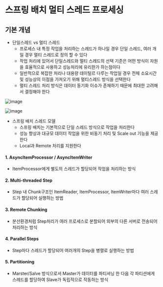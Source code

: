 # 스프링 배치 멀티 스레드 프로세싱
## 기본 개념
- 단일스레드 vs 멀티 스레드
  - 프로세스 내 특정 작업을 처리하는 스레드가 하나일 경우 단일 스레드, 여러 개 일 경우 멀티 스레드로 정의 할 수 있다
  - 작업 처리에 있어서 단일스레드와 멀티 스레드의 선택 기준은 어떤 방식이 자원을 효율적으로 사용하고 성능처리에 유리한가 하는점이다
  - 일반적으로 복잡한 처리나 대용량 데이털르 다루는 작업일 경우 전체 소요시간 및 성능상의 이점을 가져오기 위해 멀티스레드 방식을 선택한다
  - 멀티 스레드 처리 방식은 데이터 동기화 이슈가 존재하기 때문에 최대한 고려해서 결정해야 한다

![image](https://user-images.githubusercontent.com/40031858/161078799-187a11f5-2dc0-47ea-a0d6-be5ea75cf83f.png)


![image](https://user-images.githubusercontent.com/40031858/161078886-2ad67582-8d69-44d6-a71c-61f273caaa66.png)

- 스프링 배치 스레드 모델
  - 스프링 배치는 기본적으로 단일 스레드 방식으로 작업을 처리한다
  - 성능 향상과 대규모 데이터 작업을 위한 비동기 처리 및 Scale out 기능을 제공한다
  - Local과 Remote 처리를 지원한다
#### 1. AsyncItemProcessor / AsyncItemWriter
- ItemProcessor에게 별도의 스레드가 할당되어 작업을 처리하는 방식
#### 2. Multi-threaded Step
- Step 내 Chunk구조인 ItemReader, ItemProcessor, ItemWriter마다 여러 스레드가 할당되어 실행하는 방법

#### 3. Remote Chunking
- 분산환경처럼 Step처리가 여러 프로세스로 분할되어 외부의 다른 서버로 전송되어 처리하는 방식

#### 4. Parallel Steps
- Step마다 스레드가 할당되어 여러개의 Step을 병렬로 실행하는 방법

#### 5. Partitioning
- Marster/Salve 방식으로서 Master가 데이터를 파티셔닝 한 다음 각 파티션에게 스레드를 할당하여 Slave가 독립적으로 작동하는 방식
